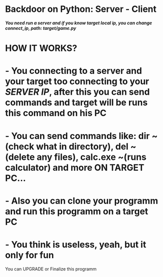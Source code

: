 # Backdoor on Python: Server - Client
___You need run a server and if you know target local ip, you can change connect_ip, path: target/game.py___

# HOW IT WORKS?
# - You connecting to a server and your target too connecting to your *SERVER IP*, after this you can send commands and target will be runs this command on his PC
# - You can send commands like: dir ~(check what in directory), del ~(delete any files), calc.exe ~(runs calculator) and more ON TARGET PC...
# - Also you can clone your programm and run this programm on a target PC
# - You think is useless, yeah, but it only for fun

You can UPGRADE or Finalize this programm
